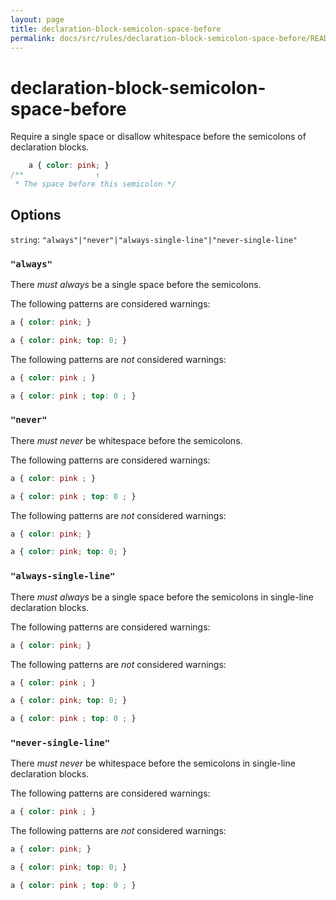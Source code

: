 ```yaml
---
layout: page
title: declaration-block-semicolon-space-before
permalink: docs/src/rules/declaration-block-semicolon-space-before/README/
---
```


# declaration-block-semicolon-space-before

Require a single space or disallow whitespace before the semicolons of declaration blocks.

```css
    a { color: pink; }
/**                ↑
 * The space before this semicolon */
```

## Options

`string`: `"always"|"never"|"always-single-line"|"never-single-line"`

### `"always"`

There *must always* be a single space before the semicolons.

The following patterns are considered warnings:

```css
a { color: pink; }
```

```css
a { color: pink; top: 0; }
```

The following patterns are *not* considered warnings:

```css
a { color: pink ; }
```

```css
a { color: pink ; top: 0 ; }
```

### `"never"`

There *must never* be whitespace before the semicolons.

The following patterns are considered warnings:

```css
a { color: pink ; }
```

```css
a { color: pink ; top: 0 ; }
```

The following patterns are *not* considered warnings:

```css
a { color: pink; }
```

```css
a { color: pink; top: 0; }
```

### `"always-single-line"`

There *must always* be a single space before the semicolons in single-line declaration blocks.

The following patterns are considered warnings:

```css
a { color: pink; }
```

The following patterns are *not* considered warnings:

```css
a { color: pink ; }
```

```css
a { color: pink; top: 0; }
```

```css
a { color: pink ; top: 0 ; }
```

### `"never-single-line"`

There *must never* be whitespace before the semicolons in single-line declaration blocks.

The following patterns are considered warnings:

```css
a { color: pink ; }
```

The following patterns are *not* considered warnings:

```css
a { color: pink; }
```

```css
a { color: pink; top: 0; }
```

```css
a { color: pink ; top: 0 ; }
```
